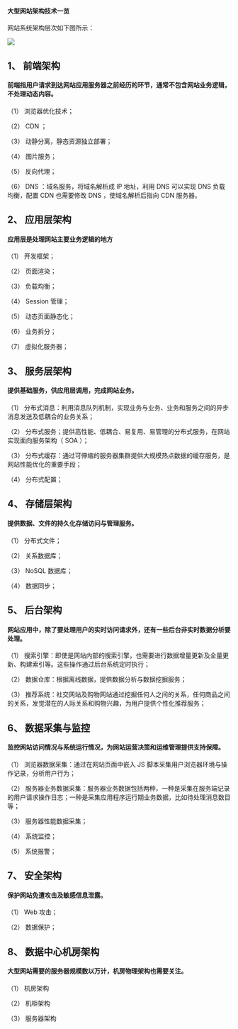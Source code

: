 #### 大型网站架构技术一览

网站系统架构层次如下图所示：

![][0]

## 1、 前端架构

#### 前端指用户请求到达网站应用服务器之前经历的环节，通常不包含网站业务逻辑，不处理动态内容。

（1） 浏览器优化技术；

（2） CDN  ；

（3） 动静分离，静态资源独立部署；

（4） 图片服务；

（5） 反向代理；

（6） DNS  ：域名服务，将域名解析成  IP  地址，利用  DNS  可以实现  DNS  负载均衡，配置  CDN  也需要修改  DNS  ，使域名解析后指向  CDN  服务器。

## 2、 应用层架构

#### 应用层是处理网站主要业务逻辑的地方

（1） 开发框架；

（2） 页面渲染；

（3） 负载均衡；

（4） Session  管理；

（5） 动态页面静态化；

（6） 业务拆分；

（7） 虚拟化服务器；

## 3、 服务层架构

#### 提供基础服务，供应用层调用，完成网站业务。

（1） 分布式消息：利用消息队列机制，实现业务与业务、业务和服务之间的异步消息发送及低耦合的业务关系；

（2） 分布式服务；提供高性能、低耦合、易复用、易管理的分布式服务，在网站实现面向服务架构（ SOA  ）；

（3） 分布式缓存：通过可伸缩的服务器集群提供大规模热点数据的缓存服务，是网站性能优化的重要手段；

（4） 分布式配置；

## 4、 存储层架构

#### 提供数据、文件的持久化存储访问与管理服务。

（1） 分布式文件；

（2） 关系数据库；

（3） NoSQL  数据库；

（4） 数据同步；

## 5、 后台架构

#### 网站应用中，除了要处理用户的实时访问请求外，还有一些后台非实时数据分析要处理。

（1） 搜索引擎：即使是网站内部的搜索引擎，也需要进行数据增量更新及全量更新、构建索引等。这些操作通过后台系统定时执行；

（2） 数据仓库：根据离线数据，提供数据分析与数据挖掘服务；

（3） 推荐系统：社交网站及购物网站通过挖掘任何人之间的关系，任何商品之间的关系，发觉潜在的人际关系和购物兴趣，为用户提供个性化推荐服务；

## 6、 数据采集与监控

#### 监控网站访问情况与系统运行情况，为网站运营决策和运维管理提供支持保障。

（1） 浏览器数据采集：通过在网站页面中嵌入  JS  脚本采集用户浏览器环境与操作记录，分析用户行为；

（2） 服务器业务数据采集：服务器业务数据包括两种，一种是采集在服务端记录的用户请求操作日志；一种是采集应用程序运行期业务数据，比如待处理消息数目等；

（3） 服务器性能数据采集；

（4） 系统监控；

（5） 系统报警；

## 7、 安全架构

#### 保护网站免遭攻击及敏感信息泄露。

（1） Web  攻击；

（2） 数据保护；

## 8、 数据中心机房架构

#### 大型网站需要的服务器规模数以万计，机房物理架构也需要关注。

（1） 机房架构

（2） 机柜架构

（3） 服务器架构

[0]: http://img1.tuicool.com/3E7NZvE.png!web